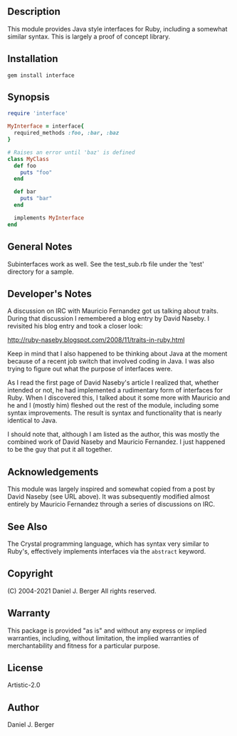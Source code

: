 ## Description
This module provides Java style interfaces for Ruby, including a somewhat
similar syntax. This is largely a proof of concept library.

## Installation
`gem install interface`

## Synopsis
```ruby
require 'interface'

MyInterface = interface{
  required_methods :foo, :bar, :baz
}

# Raises an error until 'baz' is defined
class MyClass
  def foo
    puts "foo"
  end

  def bar
    puts "bar"
  end

  implements MyInterface
end
```
   
## General Notes
Subinterfaces work as well. See the test_sub.rb file under the 'test'
directory for a sample.

## Developer's Notes
A discussion on IRC with Mauricio Fernandez got us talking about traits.
During that discussion I remembered a blog entry by David Naseby. I 
revisited his blog entry and took a closer look:

http://ruby-naseby.blogspot.com/2008/11/traits-in-ruby.html

Keep in mind that I also happened to be thinking about Java at the moment
because of a recent job switch that involved coding in Java. I was also
trying to figure out what the purpose of interfaces were.

As I read the first page of David Naseby's article I realized that,
whether intended or not, he had implemented a rudimentary form of interfaces
for Ruby. When I discovered this, I talked about it some more with Mauricio
and he and I (mostly him) fleshed out the rest of the module, including some
syntax improvements. The result is syntax and functionality that is nearly
identical to Java.

I should note that, although I am listed as the author, this was mostly the
combined work of David Naseby and Mauricio Fernandez. I just happened to be
the guy that put it all together.

## Acknowledgements
This module was largely inspired and somewhat copied from a post by
David Naseby (see URL above). It was subsequently modified almost entirely
by Mauricio Fernandez through a series of discussions on IRC.

## See Also
The Crystal programming language, which has syntax very similar to Ruby's,
effectively implements interfaces via the `abstract` keyword.
	
## Copyright
(C) 2004-2021 Daniel J. Berger
All rights reserved.
	
## Warranty
This package is provided "as is" and without any express or
implied warranties, including, without limitation, the implied
warranties of merchantability and fitness for a particular purpose.
	
## License
Artistic-2.0
	
## Author
Daniel J. Berger

